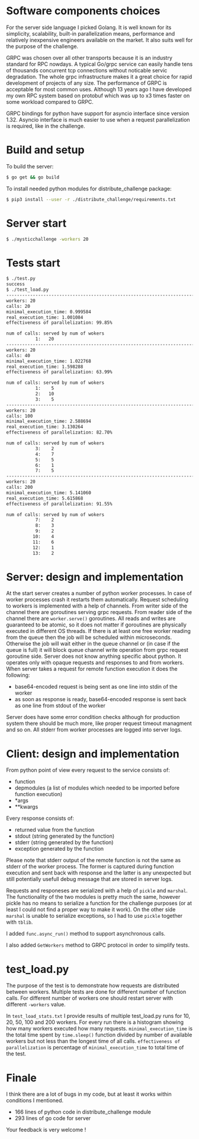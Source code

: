 # Software components choices
For the server side language I picked Golang. It is well known for its simplicity, scalability, built-in parallelization means, performance and relatively inexpensive engineers available on the market. It also suits well for the purpose of the challenge.

GRPC was chosen over all other transports because it is an industry standard for RPC nowdays. A typical Go/grpc service can easily handle tens of thousands concurrent tcp connections without noticable servic degradation. The whole grpc infrastructure makes it a great choice for rapid development of projects of any size. The performance of GRPC is acceptable for most common uses. Although 13 years ago I have developed my own RPC system based on protobuf which was up to x3 times faster on some workload compared to GRPC.

GRPC bindings for python have support for asyncio interface since version 1.32. Asyncio interface is much easier to use when a request parallelization is required, like in the challenge.

# Build and setup
To build the server:
```bash
$ go get && go build
```
To install needed python modules for distribute_challenge package:
```bash
$ pip3 install --user -r ./distribute_challenge/requirements.txt
```

# Server start
```bash
$ ./mysticchallenge -workers 20
```

# Tests start
```bash
$ ./test.py
success
$ ./test_load.py
--------------------------------------------------------------------------------
workers: 20
calls: 20
minimal_execution_time: 0.999584
real_execution_time: 1.001084
effectiveness of parallelization: 99.85%

num of calls: served by num of wokers
           1:   20
--------------------------------------------------------------------------------
workers: 20
calls: 40
minimal_execution_time: 1.022768
real_execution_time: 1.598288
effectiveness of parallelization: 63.99%

num of calls: served by num of wokers
           1:    5
           2:   10
           3:    5
--------------------------------------------------------------------------------
workers: 20
calls: 100
minimal_execution_time: 2.588694
real_execution_time: 3.130264
effectiveness of parallelization: 82.70%

num of calls: served by num of wokers
           3:    2
           4:    7
           5:    5
           6:    1
           7:    5
--------------------------------------------------------------------------------
workers: 20
calls: 200
minimal_execution_time: 5.141060
real_execution_time: 5.615868
effectiveness of parallelization: 91.55%

num of calls: served by num of wokers
           7:    2
           8:    3
           9:    2
          10:    4
          11:    6
          12:    1
          13:    2
```

# Server: design and implementation

At the start server creates a number of python worker processes. In case of worker processes crash it restarts them automatically. Request scheduling to workers is implemented with a help of channels. From writer side of the channel there are goroutines serving grpc requests. From reader side of the channel there are `worker.serve()` goroutines. All reads and writes are guaranteed to be atomic, so it does not matter if goroutines are physically executed in different OS threads. If there is at least one free worker reading from the queue then the job will be scheduled within microseconds. Otherwise the job will wait either in the queue channel or (in case if the queue is full) it will block queue channel write operation from grpc request goroutine side.
Server does not know anything specific about python. It operates only with opaque requests and responses to and from workers. When server takes a request for remote function execution it does the following:
 - base64-encoded request is being sent as one line into stdin of the worker
 - as soon as response is ready, base64-encoded response is sent back as one line from stdout of the worker

Server does have some error condition checks although for production system there should be much more, like proper request timeout managment and so on.
All stderr from worker processes are logged into server logs.

# Client: design and implementation

From python point of view every request to the service consists of:
 - function
 - depmodules (a list of modules which needed to be imported before function execution)
 - *args
 - **kwargs

Every response consists of:
 - returned value from the function
 - stdout (string generated by the function)
 - stderr (string generated by the function)
 - exception generated by the function

Please note that stderr output of the remote function is not the same as stderr of the worker process. The former is captured during function execution and sent back with response and the latter is any unexpected but still potentially usefull debug message that are stored in server logs.

Requests and responeses are serialized with a help of `pickle` and `marshal`. The functionality of the two modules is pretty much the same, however pickle has no means to serialize a function for the challenge purposes (or at least I could not find a proper way to make it work). On the other side `marshal` is unable to serialize exceptions, so I had to use `pickle` together with `tblib`.

I added `func.async_run()` method to support asynchronous calls.

I also added `GetWorkers` method to GRPC protocol in order to simplify tests.

# test_load.py
The purpose of the test is to demonstrate how requests are distributed between workers. Multiple tests are done for different number of function calls. For different number of workers one should restart server with different `-workers` value.

In `test_load_stats.txt` I provide results of multiple test_load.py runs for 10, 20, 50, 100 and 200 workers.
For every run there is a histogram showing how many workers executed how many requests.
`minimal_execution_time` is the total time spent by `time.sleep()` function divided by number of available workers but not less than the longest time of all calls.
`effectiveness of parallelization` is percentage of `minimal_execution_time` to total time of the test.

# Finale
I think there are a lot of bugs in my code, but at least it works within conditions I mentioned.

 - 166 lines of python code in distribute_challenge module
 - 293 lines of go code for server

Your feedback is very welcome !
